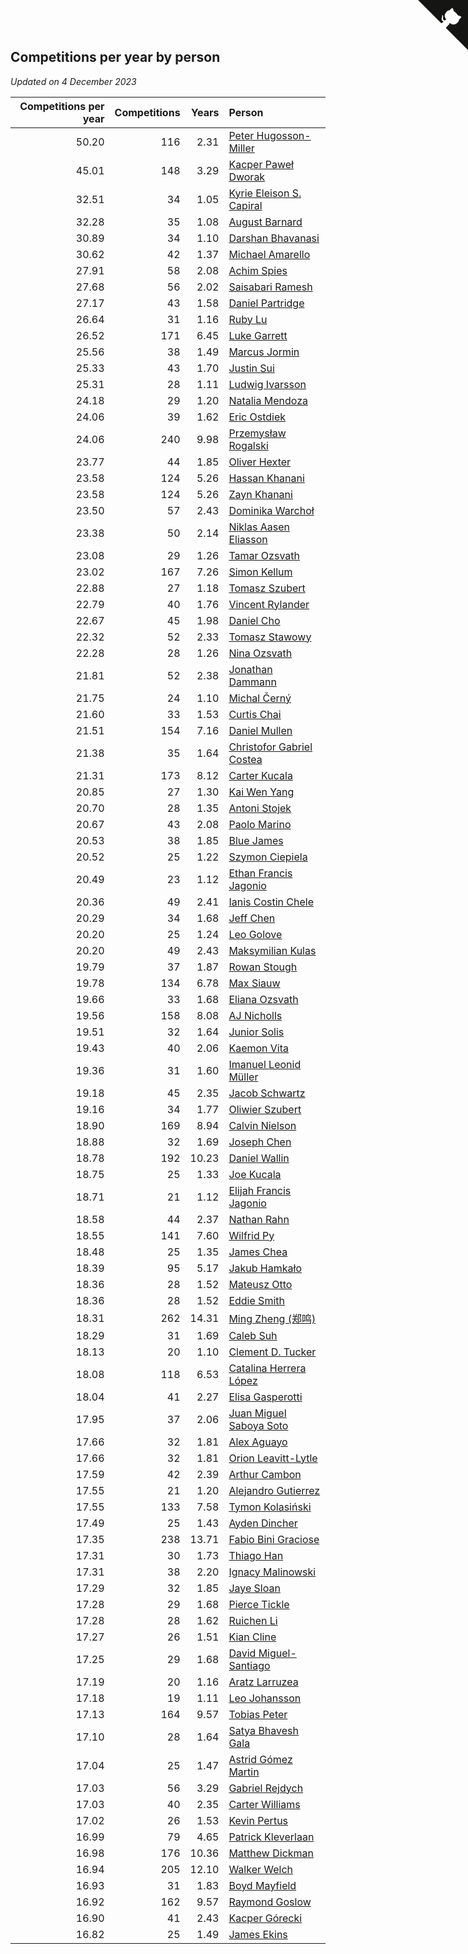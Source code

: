 ## Competitions per year by person

*Updated on  4 December 2023*

| Competitions per year | Competitions | Years | Person |
| ---: | ---: | ---: | :--- |
| 50.20 | 116 | 2.31 | [Peter Hugosson-Miller](https://www.worldcubeassociation.org/persons/2021HUGO01) |
| 45.01 | 148 | 3.29 | [Kacper Paweł Dworak](https://www.worldcubeassociation.org/persons/2020DWOR01) |
| 32.51 | 34 | 1.05 | [Kyrie Eleison S. Capiral](https://www.worldcubeassociation.org/persons/2022CAPI02) |
| 32.28 | 35 | 1.08 | [August Barnard](https://www.worldcubeassociation.org/persons/2022BARN21) |
| 30.89 | 34 | 1.10 | [Darshan Bhavanasi](https://www.worldcubeassociation.org/persons/2022BHAV01) |
| 30.62 | 42 | 1.37 | [Michael Amarello](https://www.worldcubeassociation.org/persons/2022AMAR09) |
| 27.91 | 58 | 2.08 | [Achim Spies](https://www.worldcubeassociation.org/persons/2021SPIE01) |
| 27.68 | 56 | 2.02 | [Saisabari Ramesh](https://www.worldcubeassociation.org/persons/2021RAME01) |
| 27.17 | 43 | 1.58 | [Daniel Partridge](https://www.worldcubeassociation.org/persons/2022PART02) |
| 26.64 | 31 | 1.16 | [Ruby Lu](https://www.worldcubeassociation.org/persons/2022LURU01) |
| 26.52 | 171 | 6.45 | [Luke Garrett](https://www.worldcubeassociation.org/persons/2017GARR05) |
| 25.56 | 38 | 1.49 | [Marcus Jormin](https://www.worldcubeassociation.org/persons/2022JORM01) |
| 25.33 | 43 | 1.70 | [Justin Sui](https://www.worldcubeassociation.org/persons/2022SUIJ01) |
| 25.31 | 28 | 1.11 | [Ludwig Ivarsson](https://www.worldcubeassociation.org/persons/2022IVAR01) |
| 24.18 | 29 | 1.20 | [Natalia Mendoza](https://www.worldcubeassociation.org/persons/2022MEND24) |
| 24.06 | 39 | 1.62 | [Eric Ostdiek](https://www.worldcubeassociation.org/persons/2022OSTD01) |
| 24.06 | 240 | 9.98 | [Przemysław Rogalski](https://www.worldcubeassociation.org/persons/2013ROGA02) |
| 23.77 | 44 | 1.85 | [Oliver Hexter](https://www.worldcubeassociation.org/persons/2022HEXT01) |
| 23.58 | 124 | 5.26 | [Hassan Khanani](https://www.worldcubeassociation.org/persons/2018KHAN26) |
| 23.58 | 124 | 5.26 | [Zayn Khanani](https://www.worldcubeassociation.org/persons/2018KHAN28) |
| 23.50 | 57 | 2.43 | [Dominika Warchoł](https://www.worldcubeassociation.org/persons/2021WARC01) |
| 23.38 | 50 | 2.14 | [Niklas Aasen Eliasson](https://www.worldcubeassociation.org/persons/2021ELIA01) |
| 23.08 | 29 | 1.26 | [Tamar Ozsvath](https://www.worldcubeassociation.org/persons/2022OZSV04) |
| 23.02 | 167 | 7.26 | [Simon Kellum](https://www.worldcubeassociation.org/persons/2016KELL12) |
| 22.88 | 27 | 1.18 | [Tomasz Szubert](https://www.worldcubeassociation.org/persons/2022SZUB02) |
| 22.79 | 40 | 1.76 | [Vincent Rylander](https://www.worldcubeassociation.org/persons/2022RYLA01) |
| 22.67 | 45 | 1.98 | [Daniel Cho](https://www.worldcubeassociation.org/persons/2021CHOD01) |
| 22.32 | 52 | 2.33 | [Tomasz Stawowy](https://www.worldcubeassociation.org/persons/2021STAW01) |
| 22.28 | 28 | 1.26 | [Nina Ozsvath](https://www.worldcubeassociation.org/persons/2022OZSV03) |
| 21.81 | 52 | 2.38 | [Jonathan Dammann](https://www.worldcubeassociation.org/persons/2021DAMM01) |
| 21.75 | 24 | 1.10 | [Michal Černý](https://www.worldcubeassociation.org/persons/2022CERN03) |
| 21.60 | 33 | 1.53 | [Curtis Chai](https://www.worldcubeassociation.org/persons/2022CHAI02) |
| 21.51 | 154 | 7.16 | [Daniel Mullen](https://www.worldcubeassociation.org/persons/2016MULL04) |
| 21.38 | 35 | 1.64 | [Christofor Gabriel Costea](https://www.worldcubeassociation.org/persons/2022COST03) |
| 21.31 | 173 | 8.12 | [Carter Kucala](https://www.worldcubeassociation.org/persons/2015KUCA01) |
| 20.85 | 27 | 1.30 | [Kai Wen Yang](https://www.worldcubeassociation.org/persons/2022YANG19) |
| 20.70 | 28 | 1.35 | [Antoni Stojek](https://www.worldcubeassociation.org/persons/2022STOJ03) |
| 20.67 | 43 | 2.08 | [Paolo Marino](https://www.worldcubeassociation.org/persons/2021MARI04) |
| 20.53 | 38 | 1.85 | [Blue James](https://www.worldcubeassociation.org/persons/2022JAME01) |
| 20.52 | 25 | 1.22 | [Szymon Ciepiela](https://www.worldcubeassociation.org/persons/2022CIEP01) |
| 20.49 | 23 | 1.12 | [Ethan Francis Jagonio](https://www.worldcubeassociation.org/persons/2022JAGO03) |
| 20.36 | 49 | 2.41 | [Ianis Costin Chele](https://www.worldcubeassociation.org/persons/2021CHEL01) |
| 20.29 | 34 | 1.68 | [Jeff Chen](https://www.worldcubeassociation.org/persons/2022CHEN19) |
| 20.20 | 25 | 1.24 | [Leo Golove](https://www.worldcubeassociation.org/persons/2022GOLO02) |
| 20.20 | 49 | 2.43 | [Maksymilian Kulas](https://www.worldcubeassociation.org/persons/2021KULA02) |
| 19.79 | 37 | 1.87 | [Rowan Stough](https://www.worldcubeassociation.org/persons/2022STOU01) |
| 19.78 | 134 | 6.78 | [Max Siauw](https://www.worldcubeassociation.org/persons/2017SIAU02) |
| 19.66 | 33 | 1.68 | [Eliana Ozsvath](https://www.worldcubeassociation.org/persons/2022OZSV01) |
| 19.56 | 158 | 8.08 | [AJ Nicholls](https://www.worldcubeassociation.org/persons/2015NICH04) |
| 19.51 | 32 | 1.64 | [Junior Solis](https://www.worldcubeassociation.org/persons/2022SOLI03) |
| 19.43 | 40 | 2.06 | [Kaemon Vita](https://www.worldcubeassociation.org/persons/2021VITA01) |
| 19.36 | 31 | 1.60 | [Imanuel Leonid Müller](https://www.worldcubeassociation.org/persons/2022MULL02) |
| 19.18 | 45 | 2.35 | [Jacob Schwartz](https://www.worldcubeassociation.org/persons/2021SCHW01) |
| 19.16 | 34 | 1.77 | [Oliwier Szubert](https://www.worldcubeassociation.org/persons/2022SZUB01) |
| 18.90 | 169 | 8.94 | [Calvin Nielson](https://www.worldcubeassociation.org/persons/2014NIEL03) |
| 18.88 | 32 | 1.69 | [Joseph Chen](https://www.worldcubeassociation.org/persons/2022CHEN16) |
| 18.78 | 192 | 10.23 | [Daniel Wallin](https://www.worldcubeassociation.org/persons/2013WALL03) |
| 18.75 | 25 | 1.33 | [Joe Kucala](https://www.worldcubeassociation.org/persons/2022KUCA01) |
| 18.71 | 21 | 1.12 | [Elijah Francis Jagonio](https://www.worldcubeassociation.org/persons/2022JAGO02) |
| 18.58 | 44 | 2.37 | [Nathan Rahn](https://www.worldcubeassociation.org/persons/2021RAHN01) |
| 18.55 | 141 | 7.60 | [Wilfrid Py](https://www.worldcubeassociation.org/persons/2016PYWI01) |
| 18.48 | 25 | 1.35 | [James Chea](https://www.worldcubeassociation.org/persons/2022CHEA05) |
| 18.39 | 95 | 5.17 | [Jakub Hamkało](https://www.worldcubeassociation.org/persons/2018HAMK01) |
| 18.36 | 28 | 1.52 | [Mateusz Otto](https://www.worldcubeassociation.org/persons/2022OTTO01) |
| 18.36 | 28 | 1.52 | [Eddie Smith](https://www.worldcubeassociation.org/persons/2022SMIT20) |
| 18.31 | 262 | 14.31 | [Ming Zheng (郑鸣)](https://www.worldcubeassociation.org/persons/2009ZHEN11) |
| 18.29 | 31 | 1.69 | [Caleb Suh](https://www.worldcubeassociation.org/persons/2022SUHC01) |
| 18.13 | 20 | 1.10 | [Clement D. Tucker](https://www.worldcubeassociation.org/persons/2022TUCK09) |
| 18.08 | 118 | 6.53 | [Catalina Herrera López](https://www.worldcubeassociation.org/persons/2017LOPE31) |
| 18.04 | 41 | 2.27 | [Elisa Gasperotti](https://www.worldcubeassociation.org/persons/2021GASP01) |
| 17.95 | 37 | 2.06 | [Juan Miguel Saboya Soto](https://www.worldcubeassociation.org/persons/2021SOTO01) |
| 17.66 | 32 | 1.81 | [Alex Aguayo](https://www.worldcubeassociation.org/persons/2022AGUA01) |
| 17.66 | 32 | 1.81 | [Orion Leavitt-Lytle](https://www.worldcubeassociation.org/persons/2022LEAV01) |
| 17.59 | 42 | 2.39 | [Arthur Cambon](https://www.worldcubeassociation.org/persons/2021CAMB01) |
| 17.55 | 21 | 1.20 | [Alejandro Gutierrez](https://www.worldcubeassociation.org/persons/2022GUTI09) |
| 17.55 | 133 | 7.58 | [Tymon Kolasiński](https://www.worldcubeassociation.org/persons/2016KOLA02) |
| 17.49 | 25 | 1.43 | [Ayden Dincher](https://www.worldcubeassociation.org/persons/2022DINC01) |
| 17.35 | 238 | 13.71 | [Fabio Bini Graciose](https://www.worldcubeassociation.org/persons/2010GRAC02) |
| 17.31 | 30 | 1.73 | [Thiago Han](https://www.worldcubeassociation.org/persons/2022HANT01) |
| 17.31 | 38 | 2.20 | [Ignacy Malinowski](https://www.worldcubeassociation.org/persons/2021MALI02) |
| 17.29 | 32 | 1.85 | [Jaye Sloan](https://www.worldcubeassociation.org/persons/2022SLOA01) |
| 17.28 | 29 | 1.68 | [Pierce Tickle](https://www.worldcubeassociation.org/persons/2022TICK01) |
| 17.28 | 28 | 1.62 | [Ruichen Li](https://www.worldcubeassociation.org/persons/2022LIRU02) |
| 17.27 | 26 | 1.51 | [Kian Cline](https://www.worldcubeassociation.org/persons/2022CLIN01) |
| 17.25 | 29 | 1.68 | [David Miguel-Santiago](https://www.worldcubeassociation.org/persons/2022MIGU02) |
| 17.19 | 20 | 1.16 | [Aratz Larruzea](https://www.worldcubeassociation.org/persons/2022LARR02) |
| 17.18 | 19 | 1.11 | [Leo Johansson](https://www.worldcubeassociation.org/persons/2022JOHA08) |
| 17.13 | 164 | 9.57 | [Tobias Peter](https://www.worldcubeassociation.org/persons/2014PETE03) |
| 17.10 | 28 | 1.64 | [Satya Bhavesh Gala](https://www.worldcubeassociation.org/persons/2022GALA03) |
| 17.04 | 25 | 1.47 | [Astrid Gómez Martin](https://www.worldcubeassociation.org/persons/2022MART26) |
| 17.03 | 56 | 3.29 | [Gabriel Rejdych](https://www.worldcubeassociation.org/persons/2020REJD01) |
| 17.03 | 40 | 2.35 | [Carter Williams](https://www.worldcubeassociation.org/persons/2021WILL06) |
| 17.02 | 26 | 1.53 | [Kevin Pertus](https://www.worldcubeassociation.org/persons/2022PERT01) |
| 16.99 | 79 | 4.65 | [Patrick Kleverlaan](https://www.worldcubeassociation.org/persons/2019KLEV01) |
| 16.98 | 176 | 10.36 | [Matthew Dickman](https://www.worldcubeassociation.org/persons/2013DICK01) |
| 16.94 | 205 | 12.10 | [Walker Welch](https://www.worldcubeassociation.org/persons/2011WELC01) |
| 16.93 | 31 | 1.83 | [Boyd Mayfield](https://www.worldcubeassociation.org/persons/2022MAYF01) |
| 16.92 | 162 | 9.57 | [Raymond Goslow](https://www.worldcubeassociation.org/persons/2014GOSL01) |
| 16.90 | 41 | 2.43 | [Kacper Górecki](https://www.worldcubeassociation.org/persons/2021GORE01) |
| 16.82 | 25 | 1.49 | [James Ekins](https://www.worldcubeassociation.org/persons/2022EKIN01) |


<a href="https://github.com/jonatanklosko/wca_statistics" class="github-corner" aria-label="View source on Github"><svg width="80" height="80" viewBox="0 0 250 250" style="fill:#151513; color:#fff; position: absolute; top: 0; border: 0; right: 0;" aria-hidden="true"><path d="M0,0 L115,115 L130,115 L142,142 L250,250 L250,0 Z"></path><path d="M128.3,109.0 C113.8,99.7 119.0,89.6 119.0,89.6 C122.0,82.7 120.5,78.6 120.5,78.6 C119.2,72.0 123.4,76.3 123.4,76.3 C127.3,80.9 125.5,87.3 125.5,87.3 C122.9,97.6 130.6,101.9 134.4,103.2" fill="currentColor" style="transform-origin: 130px 106px;" class="octo-arm"></path><path d="M115.0,115.0 C114.9,115.1 118.7,116.5 119.8,115.4 L133.7,101.6 C136.9,99.2 139.9,98.4 142.2,98.6 C133.8,88.0 127.5,74.4 143.8,58.0 C148.5,53.4 154.0,51.2 159.7,51.0 C160.3,49.4 163.2,43.6 171.4,40.1 C171.4,40.1 176.1,42.5 178.8,56.2 C183.1,58.6 187.2,61.8 190.9,65.4 C194.5,69.0 197.7,73.2 200.1,77.6 C213.8,80.2 216.3,84.9 216.3,84.9 C212.7,93.1 206.9,96.0 205.4,96.6 C205.1,102.4 203.0,107.8 198.3,112.5 C181.9,128.9 168.3,122.5 157.7,114.1 C157.9,116.9 156.7,120.9 152.7,124.9 L141.0,136.5 C139.8,137.7 141.6,141.9 141.8,141.8 Z" fill="currentColor" class="octo-body"></path></svg></a><style>.github-corner:hover .octo-arm{animation:octocat-wave 560ms ease-in-out}@keyframes octocat-wave{0%,100%{transform:rotate(0)}20%,60%{transform:rotate(-25deg)}40%,80%{transform:rotate(10deg)}}@media (max-width:500px){.github-corner:hover .octo-arm{animation:none}.github-corner .octo-arm{animation:octocat-wave 560ms ease-in-out}}</style>
